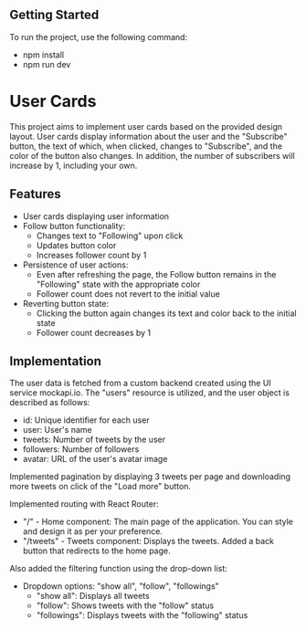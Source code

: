 ## Getting Started

To run the project, use the following command: 
- npm install
- npm run dev

# User Cards

This project aims to implement user cards based on the provided design layout. User cards display information about the user and the "Subscribe" button, the text of which, when clicked, changes to "Subscribe", and the color of the button also changes. In addition, the number of subscribers will increase by 1, including your own.

## Features

- User cards displaying user information
- Follow button functionality:
  - Changes text to "Following" upon click
  - Updates button color
  - Increases follower count by 1
- Persistence of user actions:
  - Even after refreshing the page, the Follow button remains in the "Following" state with the appropriate color
  - Follower count does not revert to the initial value
- Reverting button state:
  - Clicking the button again changes its text and color back to the initial state
  - Follower count decreases by 1

## Implementation

The user data is fetched from a custom backend created using the UI service mockapi.io. The "users" resource is utilized, and the user object is described as follows:

- id: Unique identifier for each user
- user: User's name
- tweets: Number of tweets by the user
- followers: Number of followers
- avatar: URL of the user's avatar image

Implemented pagination by displaying 3 tweets per page and downloading more tweets on click of the "Load more" button.

Implemented routing with React Router:

- "/" - Home component: The main page of the application. You can style and design it as per your preference.
- "/tweets" - Tweets component: Displays the tweets. Added a back button that redirects to the home page.

Also added the filtering function using the drop-down list:

- Dropdown options: "show all", "follow", "followings"
  - "show all": Displays all tweets
  - "follow": Shows tweets with the "follow" status
  - "followings": Displays tweets with the "following" status



